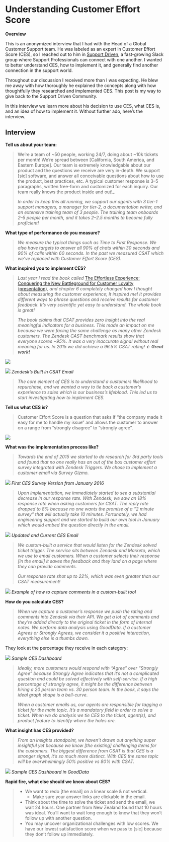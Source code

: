 # Understanding Customer Effort Score

**Overview**

This is an anonymized interview that I had with the Head of a Global Customer Support team. He was labeled as an expert in Customer Effort Score \(CES\), so I reached out to him in [Support Driven](https://supportdriven.com/), a fast-growing Slack group where Support Professionals can connect with one another. I wanted to better understand CES, how to implement it, and generally find another connection in the support world.

Throughout our discussion I received more than I was expecting. He blew me away with how thoroughly he explained the concepts along with how thoughtfully they researched and implemented CES. This post is my way to give back to the Support Driven Community.

In this interview we learn more about his decision to use CES, what CES is, and an idea of how to implement it. Without further ado, here’s the interview.

## Interview

**Tell us about your team:**

> We’re a team of ~50 people, working 24/7, doing about ~10k tickets per month! We’re spread between \[California, South America, and Eastern Europe\]. Our team is extremely knowledgable about our product and the questions we receive are very in-depth. We support \[sic\] software, and answer all conceivable questions about how to use the product, best practices, etc. A typical customer response is 3–5 paragraphs, written free-form and customized for each inquiry. Our team really knows the product inside and out!\_
>
> _In order to keep this all running, we support our agents with 3 tier-1 support managers, a manager for tier-2, a documentation writer, and an extensive training team of 3 people. The training team onboards 2–5 people per month, and it takes 2–2.5 months to become fully proficient!_

**What type of performance do you measure?**

> _We measure the typical things such as Time to First Response. We also have targets to answer all 90% of chats within 30 seconds and 90% of calls within 60 seconds. In the past we measured CSAT which we’ve replaced with Customer Effort Score \(CES\)._

**What inspired you to implement CES?**

> _Last year I read the book called_ [The Effortless Experience: Conquering the New Battleground for Customer Loyalty](https://www.amazon.com/Effortless-Experience-Conquering-Battleground-Customer-ebook/dp/B00C5R73I8/ref=tmm_kin_swatch_0?_encoding=UTF8&qid=1466720895&sr=1-1) \([presentation](http://www.icmi.com/~/media/Files/Events/Course-Resources/EXPO2014/Matt%20Dixon-2014-ICMI-Keynote-rev.ashx)\)_, and chapter 6 completely changed how I thought about measuring the customer experience; It inspired me! It provides different ways to phrase questions and receive results for customer feedback. It’s very scientific yet easy to understand. The whole book is great!_
>
> _The book claims that CSAT provides zero insight into the real meaningful indicators for a business. This made an impact on me because we were facing the same challenge as many other Zendesk customers. The Zendesk CAST benchmark results show that everyone scores ~95%. It was a very inaccurate signal without real meaning for us. In 2015 we did achieve a 96.5% CSAT rating!_ _**← Great work!**_

![](https://support.zendesk.com/hc/en-us/articles/203662256-Using-customer-satisfaction-ratings-Professional-and-Enterprise)

![](https://miro.medium.com/max/700/1*iDg7gir0ypVF-v-kltfqEQ.png) _Zendesk’s Built in CSAT Email_

> _The core element of CES is to understand a customers likelihood to repurchase, and we wanted a way to tie back a customer’s experience to sales which is our business’s lifeblood. This led us to start investigating how to implement CES._

**Tell us what CES is?**

> Customer Effort Score is a question that asks if “the company made it easy for me to handle my issue” and allows the customer to answer on a range from “strongly disagree” to “strongly agree”.

![](https://miro.medium.com/max/3388/1*koZ0vEUOyO5rPC46vqok6w.png)

**What was the implementation process like?**

> _Towards the end of 2015 we started to do research for 3rd party tools and found that no one really has an out of the box customer effort survey integrated with Zendesk Triggers. We chose to implement a customer email via Survey Gizmo._

![](https://miro.medium.com/max/2584/1*gGKDu-8YlSesNv5Ui4GIZw.png) _First CES Survey Version from January 2016_

> _Upon implementation, we immediately started to see a substantial decrease in our response rate. With Zendesk, we saw an 18% response rate when asking customers for CSAT. The reply rate dropped to 8% because no one wants the promise of a “2 minute survey” that will actually take 10 minutes. Fortunately, we had engineering support and we started to build our own tool in January which would embed the question directly in the email._

![](https://miro.medium.com/max/772/1*8-cRnJieSsV27j293gH3rQ.png) _Updated and Current CES Email_

> _We custom-built a service that would listen for the Zendesk solved ticket trigger. The service sits between Zendesk and Marketo, which we use to email customers. When a customer selects their response \[in the email\] it saves the feedback and they land on a page where they can provide comments._
>
> _Our response rate shot up to 22%, which was even greater than our CSAT measurement!_

![](https://miro.medium.com/max/2392/1*bkcxkSFXq_z1l5RHCHkrEQ.png) _Example of how to capture comments in a custom-built tool_

**How do you calculate CES?**

> _When we capture a customer’s response we push the rating and comments into Zendesk via their API. We get a lot of comments and they’re added directly to the original ticket in the form of internal notes. We perform data analysis using GoodData. If a customer Agrees or Strongly Agrees, we consider it a positive interaction, everything else is a thumbs down._

They look at the percentage they receive in each category:

![](https://miro.medium.com/max/2308/1*jd7fMx_weO8-w92B1HnhnQ.png) _Sample CES Dashboard_

> _Ideally, more customers would respond with “Agree” over “Strongly Agree” because Strongly Agree indicates that it’s not a complicated question and could be solved effectively with self-service. If a high percentage of strongly agree, it might be the difference between hiring a 20 person team vs. 30 person team. In the book, it says the ideal graph shape is a bell-curve._
>
> _When a customer emails us, our agents are responsible for tagging a ticket for the main topic. It’s a mandatory field in order to solve a ticket. When we do analysis we tie CES to the ticket, agent\(s\), and product feature to identify where the holes are._

**What insight has CES provided?**

> _From an insights standpoint, we haven’t drawn out anything super insightful yet because we know \[the existing\] challenging items for the customers. The biggest difference from CSAT is that CES is a stronger signal, it’s so much more distinct. With CES the same topic will be overwhelmingly 50% positive vs 80% with CSAT._

![](https://miro.medium.com/max/2752/1*1Gh5vLdLRvbvLDPj33Zzug.png) _Sample CES Dashboard in GoodData_

**Rapid fire, what else should we know about CES?**

> * We want to redo \[the email\] on a linear scale & not vertical.
>   * Make sure your answer links are clickable in the email.
> * Think about the time to solve the ticket and send the email, we wait 24 hours. One partner from New Zealand found that 10 hours was ideal. You’ll want to wait long enough to know that they won’t follow up with another question.
> * You may uncover organizational challenges with low scores. We have our lowest satisfaction score when we pass to \[sic\] because they don’t follow up immediately.

